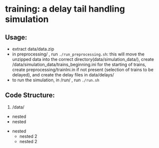 # training: a delay tail handling simulation

## Usage:
* extract data/data.zip
* in preprocessing/ , run `./run_preprocessing.sh`: this will move the unzipped data into the correct directory(data/simulation_data/), create /data/simulation_data/trains_beginning.ini for the starting of trains, create preprocessing/trainIni.in if not present (selection of trains to be delayed), and create the delay files in data/delays/
* to run the simulation, in /run/ , run `./run.sh`

## Code Structure:
1. /data/
  * nested
  * nested
  - nested
    * nested 2
    - nested 2
